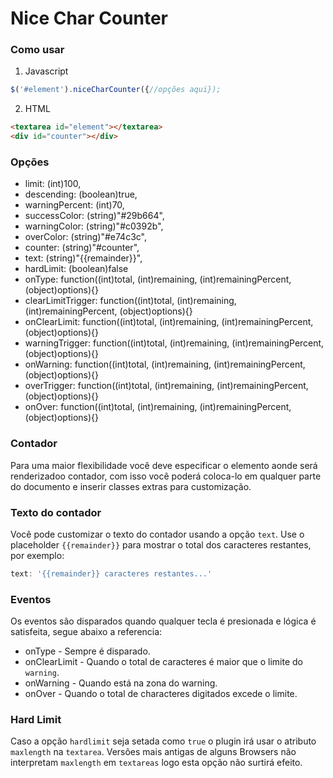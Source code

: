 # Nice Char Counter

### Como usar

1. Javascript

```javascript
$('#element').niceCharCounter({//opções aqui});
```
2. HTML

```html
<textarea id="element"></textarea>
<div id="counter"></div>
```

### Opções
* limit: (int)100,
* descending: (boolean)true,
* warningPercent: (int)70,
* successColor: (string)"#29b664",
* warningColor: (string)"#c0392b",
* overColor: (string)"#e74c3c",
* counter: (string)"#counter",
* text: (string)"{{remainder}}",
* hardLimit: (boolean)false
* onType: function((int)total, (int)remaining, (int)remainingPercent, (object)options){}
* clearLimitTrigger: function((int)total, (int)remaining, (int)remainingPercent, (object)options){}
* onClearLimit: function((int)total, (int)remaining, (int)remainingPercent, (object)options){}
* warningTrigger: function((int)total, (int)remaining, (int)remainingPercent, (object)options){}
* onWarning: function((int)total, (int)remaining, (int)remainingPercent, (object)options){}
* overTrigger: function((int)total, (int)remaining, (int)remainingPercent, (object)options){}
* onOver: function((int)total, (int)remaining, (int)remainingPercent, (object)options){}

### Contador
Para uma maior flexibilidade você deve especificar o elemento aonde será renderizadoo contador, com isso você poderá coloca-lo em qualquer parte do documento e inserir classes extras para customização.

### Texto do contador
Você pode customizar o texto do contador usando a opção `text`. Use o placeholder `{{remainder}}` para mostrar o total dos caracteres restantes, por exemplo:

```javascript
text: '{{remainder}} caracteres restantes...' 
```
### Eventos
Os eventos são disparados quando qualquer tecla é presionada e lógica é satisfeita, segue abaixo a referencia:

* onType - Sempre é disparado.
* onClearLimit - Quando o total de caracteres é maior que o limite do `warning`.
* onWarning - Quando está na zona do warning.
* onOver - Quando o total de characteres digitados excede o limite.

### Hard Limit
Caso a opção `hardlimit` seja setada como `true` o plugin irá usar o atributo `maxlength` na `textarea`. Versões mais antigas de alguns Browsers não interpretam `maxlength` em `textareas` logo esta opção não surtirá efeito.
